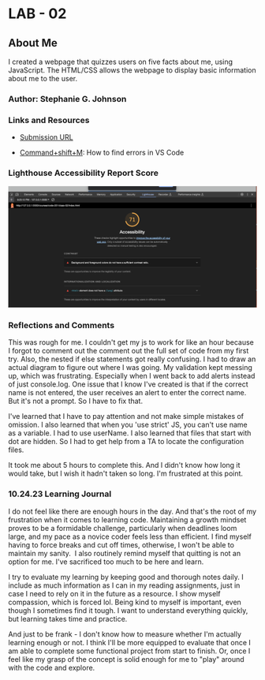 
# LAB - 02

## About Me

I created a webpage that quizzes users on five facts about me, using JavaScript. The HTML/CSS allows the webpage to display basic information about me to the user.

### Author: Stephanie G. Johnson

### Links and Resources

* [Submission URL](https://github.com/StepheeGee/aboutme.git)

* [Command+shift+M](https://stackoverflow.com/questions/58017905/how-to-find-out-problems-in-this-file-errors-in-vs-code): How to find errors in VS Code

### Lighthouse Accessibility Report Score
![LighthouseReport](Lighthouse.png)


### Reflections and Comments

This was rough for me. I couldn't get my js to work for like an hour because I forgot to comment out the comment out the full set of code from my first try. Also, the nested if else statements got really confusing. I had to draw an actual diagram to figure out where I was going. My validation kept messing up, which was frustrating. Especially when I went back to add alerts instead of just console.log. One issue that I know I've created is that if the correct name is not entered, the user receives an alert to enter the correct name. But it's not a prompt. So I have to fix that. 

I've learned that I have to pay attention and not make simple mistakes of omission. I also learned that when you 'use strict' JS, you can't use name as a variable. I had to use userName. I also learned that files that start with dot are hidden. So I had to get help from a TA to locate the configuration files. 

It took me about 5 hours to complete this. And I didn't know how long it would take, but I wish it hadn't taken so long. I'm frustrated at this point. 

### 10.24.23 Learning Journal

I do not feel like there are enough hours in the day. And that's the root of my frustration when it comes to learning code. Maintaining a growth mindset proves to be a formidable challenge, particularly when deadlines loom large, and my pace as a novice coder feels less than efficient. I find myself having to force breaks and cut off times, otherwise, I won't be able to maintain my sanity.  I also routinely remind myself that quitting is not an option for me. I've sacrificed too much to be here and learn. 

I try to evaluate my learning by keeping good and thorough notes daily. I include as much information as I can in my reading assignments, just in case I need to rely on it in the future as a resource. I show myself compassion, which is forced lol. Being kind to myself is important, even though I sometimes find it tough. I want to understand everything quickly, but learning takes time and practice.

And just to be frank - I don't know how to measure whether I'm actually learning enough or not. I think I'll be more equipped to evaluate that once I am able to complete some functional project from start to finish. Or, once I feel like my grasp of the concept is solid enough for me to "play" around with the code and explore.
